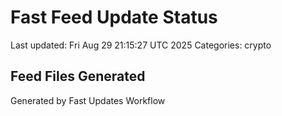# Fast Feed Update Status
Last updated: Fri Aug 29 21:15:27 UTC 2025
Categories: crypto

## Feed Files Generated

Generated by Fast Updates Workflow
